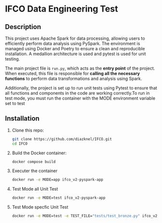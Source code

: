 # IFCO Data Engineering Test

## Description
This project uses Apache Spark for data processing, allowing users to efficiently perform data analysis using PySpark. The environment is managed using Docker and Poetry to ensure a clean and reproducible installation. A medallion architecture is used and pytest is used for unit testing.

The main project file is `run.py`, which acts as the **entry point** of the project. When executed, this file is responsible for **calling all the necessary functions** to perform data transformations and analysis using Spark.

Additionally, the project is set up to run unit tests using Pytest to ensure that all functions and components in the code are working correctly.To run in test mode, you must run the container with the MODE environment variable set to test

## Installation
1. Clone this repo:
   ```bash
   git clone https://github.com/diazknel/IFCO.git
   cd IFCO
2. Build the Docker container:   
   ```bash
   docker compose build     
3. Executer the container
   ```bash
   docker run -e MODE=app ifco_v2-pyspark-app 
4. Test Mode all Unit Test
    ```bash
    docker run -e MODE=test ifco_v2-pyspark-app
5. Test Mode specfic Unit Test
   ```bash
   docker run -e MODE=test -e TEST_FILE="tests/test_bronze.py" ifco_v2-pyspark-app
